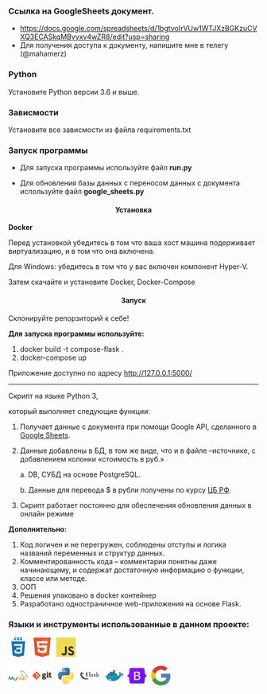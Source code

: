 ### Ссылка на GoogleSheets документ.
- https://docs.google.com/spreadsheets/d/1bgtvoIrVUw1WTJXzBGKzuCVXQ3ECASkqMBvyxv4wZR8/edit?usp=sharing
- Для получения доступа к документу, напишите мне в телегу (@mahamerz)

### Python

Установите Python версии 3.6 и выше.

### Зависмости

Установите все зависмости из файла requirements.txt


### Запуск программы

- Для запуска программы используйте файл **run.py**

- Для обновления базы данных с переносом данных с документа используйте файл **google_sheets.py**

<h4 align='center'>Установка</h4>
<p><b>Docker</b></p> 
Перед установкой убедитесь в том что ваша хост машина подерживает виртуализацию, и в том что она включена.

Для Windows: убедитесь в том что у вас включен компонент Hyper-V.

Затем скачайте и установите Docker, Docker-Compose

<h4 align='center'><p><b>Запуск</b></p> </h4>
Склонируйте репорзиторий к себе!<br>

<p><b>Для запуска программы используйте:</b></p> 

1.  docker build -t compose-flask .
2.  docker-compose up

Приложение доступно по адресу http://127.0.0.1:5000/

___________________________________________________________________________


Скрипт на языке Python 3, 

который выполняет следующие функции:

1. Получает данные с документа при помощи Google API, сделанного в [Google Sheets](https://docs.google.com/spreadsheets/d/1bgtvoIrVUw1WTJXzBGKzuCVXQ3ECASkqMBvyxv4wZR8/edit?usp=sharing).

2. Данные добавлены в БД, в том же виде, что и в файле –источнике, с добавлением колонки «стоимость в руб.»
    
    a. DB, СУБД на основе PostgreSQL.
    
    b. Данные для перевода $ в рубли  получены по курсу [ЦБ РФ](https://www.cbr.ru/development/SXML/).
    
3. Скрипт работает постоянно для обеспечения обновления данных в онлайн режиме 
    

**Дополнительно:**

1. Код логичен и не перегружен, соблюдены отступы и логика названий переменных и структур данных.
2. Комментированность кода – комментарии понятны даже начинающему, и содержат достаточную информацию о функции, классе или методе.
3. ООП
4. Решения упаковано в docker контейнер  
5. Разработано одностраничное web-приложения на основе Flask.

### Языки и инструменты использованные в данном проекте:
  <img src="https://github.com/devicons/devicon/blob/master/icons/css3/css3-plain-wordmark.svg"  title="CSS3" alt="CSS" width="40" height="40"/>&nbsp;
  <img src="https://github.com/devicons/devicon/blob/master/icons/html5/html5-original.svg" title="HTML5" alt="HTML" width="40" height="40"/>&nbsp;
  <img src="https://github.com/devicons/devicon/blob/master/icons/javascript/javascript-original.svg" title="JavaScript" alt="JavaScript" width="40" height="40"/>&nbsp;

  <img src="https://github.com/devicons/devicon/blob/master/icons/mysql/mysql-original-wordmark.svg" title="MySQL"  alt="MySQL" width="40" height="40"/>&nbsp;
  <img src="https://github.com/devicons/devicon/blob/master/icons/git/git-original-wordmark.svg" title="Git" alt="Git" width="40" height="40"/>&nbsp;
  <img src="https://github.com/devicons/devicon/blob/master/icons/python/python-original.svg" title="Python" alt="Python" width="40" height="40"/>&nbsp;
  <img src="https://github.com/devicons/devicon/blob/master/icons/flask/flask-original-wordmark.svg" title="Flask" alt="Flask" width="40" height="40"/>&nbsp;
  <img src="https://github.com/devicons/devicon/blob/master/icons/docker/docker-original.svg" title="Docker" alt="Docker" width="40" height="40"/>&nbsp;
  <img src="https://github.com/devicons/devicon/blob/master/icons/bootstrap/bootstrap-original.svg" title="Bootstrap" alt="Bootstrap" width="40" height="40"/>&nbsp;
  <img src="https://github.com/devicons/devicon/blob/master/icons/google/google-original.svg" title="GoogleApi" alt="Google" width="40" height="40"/>&nbsp;
